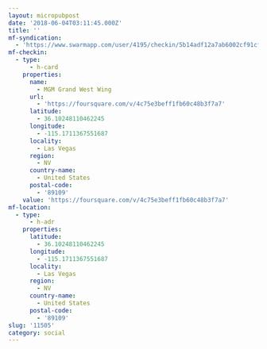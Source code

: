 ```yaml
---
layout: micropubpost
date: '2018-06-04T03:11:45.000Z'
title: ''
mf-syndication:
  - 'https://www.swarmapp.com/user/4195/checkin/5b14adf12a7ab6002cf91cfd'
mf-checkin:
  - type:
      - h-card
    properties:
      name:
        - MGM Grand West Wing
      url:
        - 'https://foursquare.com/v/4c75e3beff1fb60c48b3f7a7'
      latitude:
        - 36.10248110462245
      longitude:
        - -115.1711367551687
      locality:
        - Las Vegas
      region:
        - NV
      country-name:
        - United States
      postal-code:
        - '89109'
    value: 'https://foursquare.com/v/4c75e3beff1fb60c48b3f7a7'
mf-location:
  - type:
      - h-adr
    properties:
      latitude:
        - 36.10248110462245
      longitude:
        - -115.1711367551687
      locality:
        - Las Vegas
      region:
        - NV
      country-name:
        - United States
      postal-code:
        - '89109'
slug: '11505'
category: social
---
```

